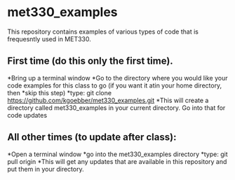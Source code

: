 # met330_examples
This repository contains examples of various types of code  that is frequesntly used in MET330.

## First time (do this only the first time).

*Bring up a terminal window
*Go to the directory where you would like your code examples for this class to go (if you want it atin your home directory, then *skip this step)
*type: git clone https://github.com/kgoebber/met330_examples.git
*This will create a directory called met330_examples in your current directory. Go into that for code updates

## All other times (to update after class):

*Open a terminal window
*go into the met330_examples directory
*type: git pull origin
*This will get any updates that are available in this repository and put them in your directory.
